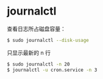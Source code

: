 # journalctl 

查看日志所占磁盘容量：

```bash
$ sudo journalctl --disk-usage
```

只显示最新的 n 行

```bash
$ sudo journalctl -n 20
$ journalctl -u cron.service -n 3
```

